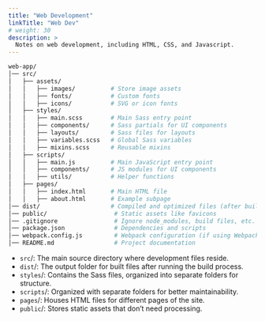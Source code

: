 ```yaml
---
title: "Web Development"
linkTitle: "Web Dev"
# weight: 30
description: >
  Notes on web development, including HTML, CSS, and Javascript.
---
```


```bash
web-app/
│── src/
│   ├── assets/
│   │   ├── images/          # Store image assets
│   │   ├── fonts/           # Custom fonts
│   │   ├── icons/           # SVG or icon fonts
│   ├── styles/
│   │   ├── main.scss        # Main Sass entry point
│   │   ├── components/      # Sass partials for UI components
│   │   ├── layouts/         # Sass files for layouts
│   │   ├── variables.scss   # Global Sass variables
│   │   ├── mixins.scss      # Reusable mixins
│   ├── scripts/
│   │   ├── main.js          # Main JavaScript entry point
│   │   ├── components/      # JS modules for UI components
│   │   ├── utils/           # Helper functions
│   ├── pages/
│   │   ├── index.html       # Main HTML file
│   │   ├── about.html       # Example subpage
│── dist/                    # Compiled and optimized files (after build)
│── public/                   # Static assets like favicons
│── .gitignore                # Ignore node_modules, build files, etc.
│── package.json              # Dependencies and scripts
│── webpack.config.js         # Webpack configuration (if using Webpack)
│── README.md                 # Project documentation
```

- `src`/: The main source directory where development files reside.
- `dist`/: The output folder for built files after running the build process.
- `styles`/: Contains the Sass files, organized into separate folders for structure.
- `scripts`/: Organized with separate folders for better maintainability.
- `pages`/: Houses HTML files for different pages of the site.
- `public`/: Stores static assets that don’t need processing.